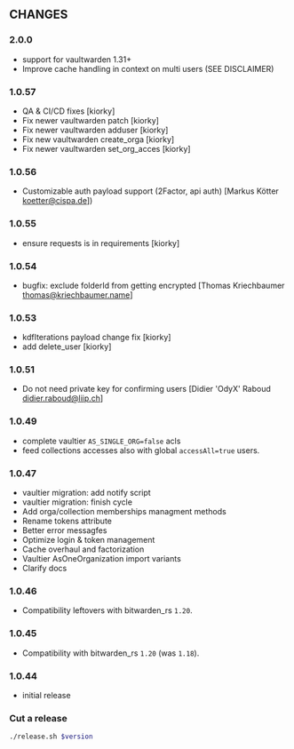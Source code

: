 ## CHANGES

### 2.0.0
- support for vaultwarden 1.31+
- Improve cache handling in context on multi users (SEE DISCLAIMER)

### 1.0.57
- QA & CI/CD fixes [kiorky]
- Fix newer vaultwarden patch [kiorky]
- Fix newer vaultwarden adduser [kiorky]
- Fix new vaultwarden create_orga [kiorky]
- Fix newer vaultwarden set_org_acces [kiorky]

### 1.0.56
- Customizable auth payload support (2Factor, api auth) [Markus Kötter <koetter@cispa.de>])

### 1.0.55
- ensure requests is in requirements [kiorky]

### 1.0.54
- bugfix: exclude folderId from getting encrypted [Thomas Kriechbaumer <thomas@kriechbaumer.name>]

### 1.0.53
- kdfIterations payload change fix [kiorky]
- add delete_user [kiorky]

### 1.0.51
- Do not need private key for confirming users
  [Didier 'OdyX' Raboud <didier.raboud@liip.ch>]
### 1.0.49
- complete vaultier `AS_SINGLE_ORG=false` acls
- feed collections accesses also with global `accessAll=true` users.

### 1.0.47
- vaultier migration: add notify script
- vaultier migration: finish cycle
- Add orga/collection memberships managment methods
- Rename tokens attribute
- Better error messagfes
- Optimize login & token management
- Cache overhaul and factorization
- Vaultier AsOneOrganization import variants
- Clarify docs

### 1.0.46
- Compatibility leftovers with bitwarden_rs `1.20`.

### 1.0.45
- Compatibility with bitwarden_rs `1.20` (was `1.18`).

### 1.0.44
- initial release


### Cut a release

```sh
./release.sh $version
```

